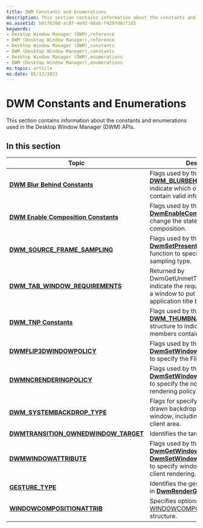 ```yaml
---
title: DWM Constants and Enumerations
description: This section contains information about the constants and enumerations used in the Desktop Window Manager (DWM) APIs.
ms.assetid: b01f620d-ac87-4e93-88ab-f4297d8cf1d5
keywords:
- Desktop Window Manager (DWM),reference
- DWM (Desktop Window Manager),reference
- Desktop Window Manager (DWM),constants
- DWM (Desktop Window Manager),constants
- Desktop Window Manager (DWM),enumerations
- DWM (Desktop Window Manager),enumerations
ms.topic: article
ms.date: 05/13/2022
---
```


# DWM Constants and Enumerations

This section contains information about the constants and enumerations used in the Desktop Window Manager (DWM) APIs.

## In this section

| Topic | Description |
|-|-|
| [**DWM Blur Behind Constants**](dwm-bb-constants.md) | Flags used by the [**DWM_BLURBEHIND**](/windows/win32/api/dwmapi/ns-dwmapi-dwm_blurbehind) structure to indicate which of its members contain valid information. |
| [**DWM Enable Composition Constants**](dwm-ec-constants.md) | Flags used by the [**DwmEnableComposition**](/windows/win32/api/dwmapi/nf-dwmapi-dwmenablecomposition) function to change the state of DWM composition. |
| [**DWM_SOURCE_FRAME_SAMPLING**](/windows/win32/api/dwmapi/ne-dwmapi-dwm_source_frame_sampling) | Flags used by the [**DwmSetPresentParameters**](/windows/win32/api/dwmapi/nf-dwmapi-dwmsetpresentparameters) function to specify the frame sampling type. |
| [**DWM_TAB_WINDOW_REQUIREMENTS**](/windows/win32/api/dwmapi/ne-dwmapi-dwm_tab_window_requirements) | Returned by DwmGetUnmetTabRequirements to indicate the requirements needed for a window to put tabs in the application title bar. |
| [**DWM_TNP Constants**](dwm-tnp-constants.md) | Flags used by the [**DWM_THUMBNAIL_PROPERTIES**](/windows/win32/api/dwmapi/ns-dwmapi-dwm_thumbnail_properties) structure to indicate which of its members contain valid information. |
| [**DWMFLIP3DWINDOWPOLICY**](/windows/win32/api/dwmapi/ne-dwmapi-dwmflip3dwindowpolicy) | Flags used by the [**DwmSetWindowAttribute**](/windows/win32/api/dwmapi/nf-dwmapi-dwmsetwindowattribute) function to specify the Flip3D window policy. |
| [**DWMNCRENDERINGPOLICY**](/windows/win32/api/dwmapi/ne-dwmapi-dwmncrenderingpolicy) | Flags used by the [**DwmSetWindowAttribute**](/windows/win32/api/dwmapi/nf-dwmapi-dwmsetwindowattribute) function to specify the non-client area rendering policy. |
| [**DWM_SYSTEMBACKDROP_TYPE**](/windows/win32/api/dwmapi/ne-dwmapi-dwm_systembackdrop_type) | Flags for specifying the system-drawn backdrop material of a window, including behind the non-client area. |
| [**DWMTRANSITION_OWNEDWINDOW_TARGET**](/windows/win32/api/dwmapi/ne-dwmapi-dwmtransition_ownedwindow_target) | Identifies the target. |
| [**DWMWINDOWATTRIBUTE**](/windows/win32/api/dwmapi/ne-dwmapi-dwmwindowattribute) | Flags used by the [**DwmGetWindowAttribute**](/windows/win32/api/dwmapi/nf-dwmapi-dwmgetwindowattribute) and [**DwmSetWindowAttribute**](/windows/win32/api/dwmapi/nf-dwmapi-dwmsetwindowattribute) functions to specify window attributes for non-client rendering. |
| [**GESTURE_TYPE**](/windows/win32/api/dwmapi/ne-dwmapi-gesture_type) | Identifies the gesture type specified in [**DwmRenderGesture**](/windows/win32/api/dwmapi/nf-dwmapi-dwmrendergesture). |
| [**WINDOWCOMPOSITIONATTRIB**](windowscompositionattrib.md) | Specifies options used by the [WINDOWCOMPOSITIONATTRIBDATA](windowscompositionattribdata.md) structure. |
